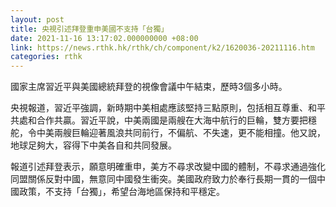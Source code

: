 ```yaml
---
layout: post
title: 央視引述拜登重申美國不支持「台獨」
date: 2021-11-16 13:17:02.000000000 +08:00
link: https://news.rthk.hk/rthk/ch/component/k2/1620036-20211116.htm
categories: rthk
---
```


國家主席習近平與美國總統拜登的視像會議中午結束，歷時3個多小時。

央視報道，習近平強調，新時期中美相處應該堅持三點原則，包括相互尊重、和平共處和合作共贏。習近平說，中美兩國是兩艘在大海中航行的巨輪，雙方要把穩舵，令中美兩艘巨輪迎著風浪共同前行，不偏航、不失速，更不能相撞。他又說，地球足夠大，容得下中美各自和共同發展。

報道引述拜登表示，願意明確重申，美方不尋求改變中國的體制，不尋求通過強化同盟關係反對中國，無意同中國發生衝突。美國政府致力於奉行長期一貫的一個中國政策，不支持「台獨」，希望台海地區保持和平穩定。
